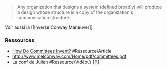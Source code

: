 > Any organization that designs a system (defined broadly) will produce a design whose structure is a copy of the organization's communication structure.

Voir aussi la [[Inverse Conway Maneuver]]
### Ressources
- [How Do Committees Invent?](http://www.melconway.com/Home/Committees_Paper.html) #Ressource/Article
- http://www.melconway.com/Home/pdf/committees.pdf
- La conf de Julien #Ressource/Vidéo📺  [[]]